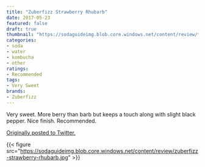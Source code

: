 ```yaml
---
title: "Zuberfizz Strawberry Rhubarb"
date: 2017-05-23
featured: false
draft: true
thumbnail: "https://sodaguideimg.blob.core.windows.net/content/review/thumbs/zuberfizz-strawberry-rhubarb.jpg"
categories:
- soda
- water
- kombucha
- other
ratings:
- Recommended
tags:
- Very Sweet
brands:
- Zuberfizz
---
```


Very sweet. More berry than barb but keeps a touch along with slight black pepper. Nice finish. Recommended.

[Originally posted to Twitter.](https://twitter.com/Cavorter/status/867108093251002372)

{{< figure src="https://sodaguideimg.blob.core.windows.net/content/review/zuberfizz-strawberry-rhubarb.jpg" >}}

